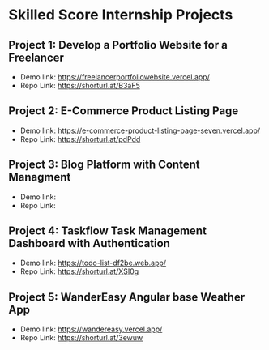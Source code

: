 # Skilled Score Internship Projects

## Project 1: Develop a Portfolio Website for a Freelancer

- Demo link: https://freelancerportfoliowebsite.vercel.app/
- Repo Link: https://shorturl.at/B3aF5

## Project 2: E-Commerce Product Listing Page

- Demo link: https://e-commerce-product-listing-page-seven.vercel.app/
- Repo Link: https://shorturl.at/pdPdd

## Project 3: Blog Platform with Content Managment

- Demo link: 
- Repo Link: 

## Project 4: Taskflow Task Management Dashboard with Authentication

- Demo link: https://todo-list-df2be.web.app/
- Repo Link: https://shorturl.at/XSI0g

## Project 5: WanderEasy Angular base Weather App

- Demo link: https://wandereasy.vercel.app/
- Repo Link: https://shorturl.at/3ewuw